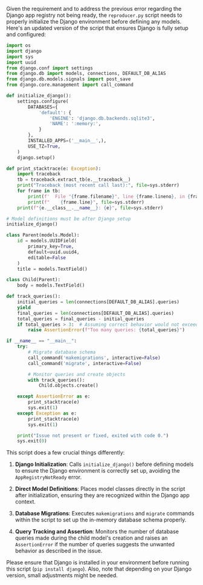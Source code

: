 Given the requirement and to address the previous error regarding the Django app registry not being ready, the `reproducer.py` script needs to properly initialize the Django environment before defining any models. Here's an updated version of the script that ensures Django is fully setup and configured:

```python
import os
import django
import sys
import uuid
from django.conf import settings
from django.db import models, connections, DEFAULT_DB_ALIAS
from django.db.models.signals import post_save
from django.core.management import call_command

def initialize_django():
    settings.configure(
        DATABASES={
            'default': {
                'ENGINE': 'django.db.backends.sqlite3',
                'NAME': ':memory:',
            }
        },
        INSTALLED_APPS=('__main__',),
        USE_TZ=True,
    )
    django.setup()

def print_stacktrace(e: Exception):
    import traceback
    tb = traceback.extract_tb(e.__traceback__)
    print("Traceback (most recent call last):", file=sys.stderr)
    for frame in tb:
        print(f'  File "{frame.filename}", line {frame.lineno}, in {frame.name}', file=sys.stderr)
        print(f"    {frame.line}", file=sys.stderr)
    print(f"{e.__class__.__name__}: {e}", file=sys.stderr)

# Model definitions must be after Django setup
initialize_django()

class Parent(models.Model):
    id = models.UUIDField(
        primary_key=True,
        default=uuid.uuid4,
        editable=False
    )
    title = models.TextField()

class Child(Parent):
    body = models.TextField()

def track_queries():
    initial_queries = len(connections[DEFAULT_DB_ALIAS].queries)
    yield
    final_queries = len(connections[DEFAULT_DB_ALIAS].queries)
    total_queries = final_queries - initial_queries
    if total_queries > 3:  # Assuming correct behavior would not exceed 3 queries
        raise AssertionError(f"Too many queries: {total_queries}")

if __name__ == "__main__":
    try:
        # Migrate database schema
        call_command('makemigrations', interactive=False)
        call_command('migrate', interactive=False)

        # Monitor queries and create objects
        with track_queries():
            Child.objects.create()

    except AssertionError as e:
        print_stacktrace(e)
        sys.exit(1)
    except Exception as e:
        print_stacktrace(e)
        sys.exit(1)

    print("Issue not present or fixed, exited with code 0.")
    sys.exit(0)
```

This script does a few crucial things differently:

1. **Django Initialization**: Calls `initialize_django()` before defining models to ensure the Django environment is correctly set up, avoiding the `AppRegistryNotReady` error.

2. **Direct Model Definitions**: Places model classes directly in the script after initialization, ensuring they are recognized within the Django app context.

3. **Database Migrations**: Executes `makemigrations` and `migrate` commands within the script to set up the in-memory database schema properly.

4. **Query Tracking and Assertion**: Monitors the number of database queries made during the child model's creation and raises an `AssertionError` if the number of queries suggests the unwanted behavior as described in the issue.

Please ensure that Django is installed in your environment before running this script (`pip install django`). Also, note that depending on your Django version, small adjustments might be needed.